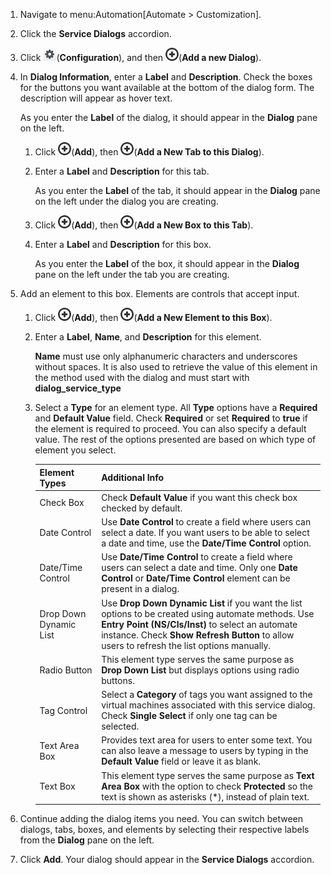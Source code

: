 1.  Navigate to menu:Automation\[Automate \> Customization\].

2.  Click the **Service Dialogs** accordion.

3.  Click ![1847](/images/1847.png)(**Configuration**), and then
    ![1862](/images/1862.png)(**Add a new Dialog**).

4.  In **Dialog Information**, enter a **Label** and **Description**.
    Check the boxes for the buttons you want available at the bottom of
    the dialog form. The description will appear as hover text.

    As you enter the **Label** of the dialog, it should appear in the
    **Dialog** pane on the left.

    1.  Click ![1862](/images/1862.png)(**Add**), then
        ![1862](/images/1862.png)(**Add a New Tab to this Dialog**).

    2.  Enter a **Label** and **Description** for this tab.

        As you enter the **Label** of the tab, it should appear in the
        **Dialog** pane on the left under the dialog you are creating.

    3.  Click ![1862](/images/1862.png)(**Add**), then
        ![1862](/images/1862.png)(**Add a New Box to this Tab**).

    4.  Enter a **Label** and **Description** for this box.

        As you enter the **Label** of the box, it should appear in the
        **Dialog** pane on the left under the tab you are creating.

5.  Add an element to this box. Elements are controls that accept input.

    1.  Click ![1862](/images/1862.png)(**Add**), then
        ![1862](/images/1862.png)(**Add a New Element to this Box**).

    2.  Enter a **Label**, **Name**, and **Description** for this
        element.

        <div class="important">

        **Name** must use only alphanumeric characters and underscores
        without spaces. It is also used to retrieve the value of this
        element in the method used with the dialog and must start with
        **dialog\_service\_type**

        </div>

    3.  Select a **Type** for an element type. All **Type** options have
        a **Required** and **Default Value** field. Check **Required**
        or set **Required** to **true** if the element is required to
        proceed. You can also specify a default value. The rest of the
        options presented are based on which type of element you select.

        | Element Types          | Additional Info                                                                                                                                                                                                                                        |
        | ---------------------- | ------------------------------------------------------------------------------------------------------------------------------------------------------------------------------------------------------------------------------------------------------ |
        | Check Box              | Check **Default Value** if you want this check box checked by default.                                                                                                                                                                                 |
        | Date Control           | Use **Date Control** to create a field where users can select a date. If you want users to be able to select a date and time, use the **Date/Time Control** option.                                                                                    |
        | Date/Time Control      | Use **Date/Time Control** to create a field where users can select a date and time. Only one **Date Control** or **Date/Time Control** element can be present in a dialog.                                                                             |
        | Drop Down Dynamic List | Use **Drop Down Dynamic List** if you want the list options to be created using automate methods. Use **Entry Point (NS/Cls/Inst)** to select an automate instance. Check **Show Refresh Button** to allow users to refresh the list options manually. |
        | Radio Button           | This element type serves the same purpose as **Drop Down List** but displays options using radio buttons.                                                                                                                                              |
        | Tag Control            | Select a **Category** of tags you want assigned to the virtual machines associated with this service dialog. Check **Single Select** if only one tag can be selected.                                                                                  |
        | Text Area Box          | Provides text area for users to enter some text. You can also leave a message to users by typing in the **Default Value** field or leave it as blank.                                                                                                  |
        | Text Box               | This element type serves the same purpose as **Text Area Box** with the option to check **Protected** so the text is shown as asterisks (\*), instead of plain text.                                                                                   |


6.  Continue adding the dialog items you need. You can switch between
    dialogs, tabs, boxes, and elements by selecting their respective
    labels from the **Dialog** pane on the left.

7.  Click **Add**. Your dialog should appear in the **Service Dialogs**
    accordion.
